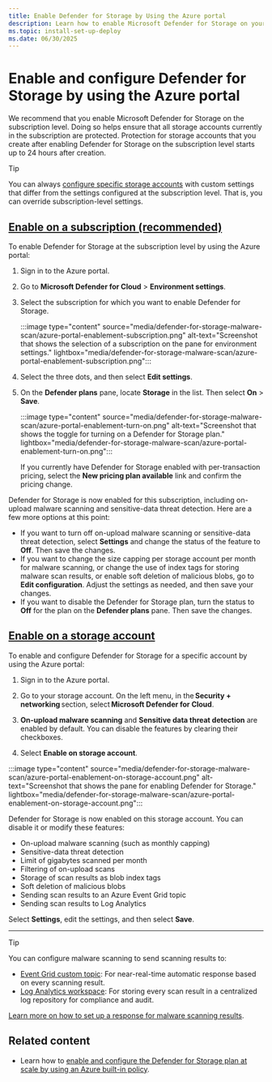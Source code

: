 ```yaml
---
title: Enable Defender for Storage by Using the Azure portal
description: Learn how to enable Microsoft Defender for Storage on your Azure subscription for Microsoft Defender for Cloud by using the Azure portal.
ms.topic: install-set-up-deploy
ms.date: 06/30/2025
---
```


# Enable and configure Defender for Storage by using the Azure portal

We recommend that you enable Microsoft Defender for Storage on the subscription level. Doing so helps ensure that all storage accounts currently in the subscription are protected. Protection for storage accounts that you create after enabling Defender for Storage on the subscription level starts up to 24 hours after creation.

> [!TIP]
> You can always [configure specific storage accounts](advanced-configurations-for-malware-scanning.md#override-defender-for-storage-subscription-level-settings) with custom settings that differ from the settings configured at the subscription level. That is, you can override subscription-level settings.

## [Enable on a subscription (recommended)](#tab/enable-subscription/)

To enable Defender for Storage at the subscription level by using the Azure portal:

1. Sign in to the Azure portal.

1. Go to **Microsoft Defender for Cloud** > **Environment settings**.

1. Select the subscription for which you want to enable Defender for Storage.

    :::image type="content" source="media/defender-for-storage-malware-scan/azure-portal-enablement-subscription.png" alt-text="Screenshot that shows the selection of a subscription on the pane for environment settings." lightbox="media/defender-for-storage-malware-scan/azure-portal-enablement-subscription.png":::

1. Select the three dots, and then select **Edit settings**.

1. On the **Defender plans** pane, locate **Storage** in the list. Then select **On** > **Save**.

    :::image type="content" source="media/defender-for-storage-malware-scan/azure-portal-enablement-turn-on.png" alt-text="Screenshot that shows the toggle for turning on a Defender for Storage plan." lightbox="media/defender-for-storage-malware-scan/azure-portal-enablement-turn-on.png":::

    If you currently have Defender for Storage enabled with per-transaction pricing, select the **New pricing plan available** link and confirm the pricing change.

Defender for Storage is now enabled for this subscription, including on-upload malware scanning and sensitive-data threat detection. Here are a few more options at this point:

- If you want to turn off on-upload malware scanning or sensitive-data threat detection, select **Settings** and change the status of the feature to **Off**. Then save the changes.
- If you want to change the size capping per storage account per month for malware scanning, or change the use of index tags for storing malware scan results, or enable soft deletion of malicious blobs, go to **Edit configuration**. Adjust the settings as needed, and then save your changes.
- If you want to disable the Defender for Storage plan, turn the status to **Off** for the plan on the **Defender plans** pane. Then save the changes.

## [Enable on a storage account](#tab/enable-storage-account/)

To enable and configure Defender for Storage for a specific account by using the Azure portal:

1. Sign in to the Azure portal.

1. Go to your storage account. On the left menu, in the **Security + networking** section, select **Microsoft Defender for Cloud**.

1. **On-upload malware scanning** and **Sensitive data threat detection** are enabled by default. You can disable the features by clearing their checkboxes.

1. Select **Enable on storage account**.

:::image type="content" source="media/defender-for-storage-malware-scan/azure-portal-enablement-on-storage-account.png" alt-text="Screenshot that shows the pane for enabling Defender for Storage." lightbox="media/defender-for-storage-malware-scan/azure-portal-enablement-on-storage-account.png":::

Defender for Storage is now enabled on this storage account. You can disable it or modify these features:

- On-upload malware scanning (such as monthly capping)
- Sensitive-data threat detection
- Limit of gigabytes scanned per month
- Filtering of on-upload scans
- Storage of scan results as blob index tags
- Soft deletion of malicious blobs
- Sending scan results to an Azure Event Grid topic
- Sending scan results to Log Analytics

Select **Settings**, edit the settings, and then select **Save**.

---

> [!TIP]
> You can configure malware scanning to send scanning results to:
>
> - [Event Grid custom topic](/azure/defender-for-cloud/advanced-configurations-for-malware-scanning#set-up-event-grid-for-malware-scanning): For near-real-time automatic response based on every scanning result.
> - [Log Analytics workspace](/azure/defender-for-cloud/advanced-configurations-for-malware-scanning#set-up-logging-for-malware-scanning): For storing every scan result in a centralized log repository for compliance and audit.
>
> [Learn more on how to set up a response for malware scanning results](defender-for-storage-configure-malware-scan.md).

## Related content

- Learn how to [enable and configure the Defender for Storage plan at scale by using an Azure built-in policy](defender-for-storage-policy-enablement.md).

